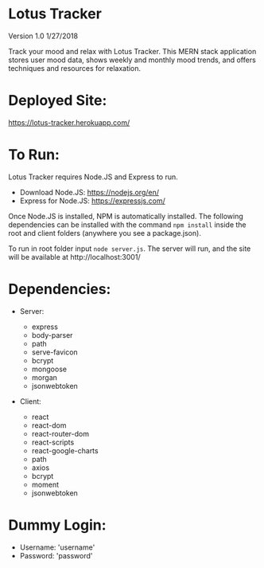 # Lotus Tracker
Version 1.0 1/27/2018

Track your mood and relax with Lotus Tracker. This MERN stack application stores user mood data, shows weekly and monthly mood trends, and offers techniques and resources for relaxation.

# Deployed Site:
https://lotus-tracker.herokuapp.com/

# To Run:
Lotus Tracker requires Node.JS and Express to run.
* Download Node.JS: https://nodejs.org/en/
* Express for Node.JS: https://expressjs.com/

Once Node.JS is installed, NPM is automatically installed. The following dependencies can be installed with the command `npm install` inside the root and client folders (anywhere you see a package.json).

To run in root folder input `node server.js`. The server will run, and the site will be available at http://localhost:3001/

# Dependencies:
* Server:
  * express
  * body-parser
  * path
  * serve-favicon
  * bcrypt
  * mongoose
  * morgan
  * jsonwebtoken

* Client:
  * react
  * react-dom
  * react-router-dom
  * react-scripts
  * react-google-charts
  * path
  * axios
  * bcrypt
  * moment
  * jsonwebtoken

# Dummy Login:
* Username: 'username'
* Password: 'password'
